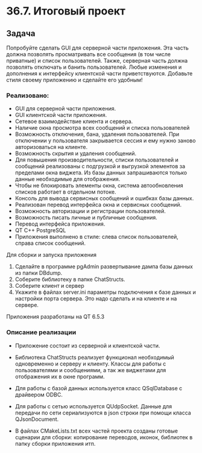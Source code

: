 # 36.7. Итоговый проект
## Задача
Попробуйте сделать GUI для серверной части приложения. Эта часть должна позволять просматривать все сообщения (в том числе приватные) и список пользователей. Также, серверная часть должна позволять отключать и банить пользователей. Любые изменения и дополнения к интерфейсу клиентской части приветствуются. Добавьте стиля своему приложению и сделайте его удобным!

### Реализовано:
 - GUI для серверной части приложения.
 - GUI клиентской части приложения. 
 - Сетевое взаимодействие клиента и сервера.
 - Наличие окна просмотра всех сообщений и списка пользователей
 - Возможность отключения, бана, удаления пользователей. При отключении у пользователя закрывается сессия и ему нужно заново авторизоваться на клиенте.
 - Возможность скрытия и удаления сообщений.
 - Для повышения производительности, списки пользователей и сообщений реализованы с подгрузкой и выгрузкой элементов за пределами окна виджета. Из базы данных запрашиваются только данные необходимые для отображения.
 - Чтобы не блокировать элементы окна, система автообновления списков работает в отдельном потоке.
 - Консоль для вывода сервисных сообщений и ошибках базы данных.
 - Реализован перевод интерфейса окна и сервисных сообщений. 
 - Возможность авторизации и регистрации пользователей.
 - Возможность писать личные и публичные сообщения.
 - Перевод интерфейса приложения.
 - QT С++ PostgreSQL
 - Приложения выполнено в стиле: слева список пользователей, справа список сообщений.

Для сборки и запуска приложения
1. Сделайте в программе pgAdmin развертывание дампа базы данных из папки DBdump.
2. Соберите библиотеку в папке ChatStructs.
3. Соберите клиент и сервер
4. Укажите в файлах server.ini параметры подключения к базе данных и настройки порта сервера. Это надо сделать и на клиенте и на сервере.

Приложения разработаны на QT 6.5.3

### Описание реализации
 - Приложение состоит из серверной и клиентской части. 

 - Библиотека ChatStructs реализует функционал необходимый одновременно и серверу и клиенту. Классы для работы с пользователями и сообщениями, а так же виджетами для отображения их в окне программ.

 - Для работы с базой данных используется класс QSqlDatabase c драйвером ODBC.

 - Для работы с сетью используется QUdpSocket. Данные для передачи по сети сериализуются в json строки при помощи класса QJsonDocument.

 - В файлах CMakeLists.txt всех частей проекта созданы готовые сценарии для сборки: копирование переводов, иконок, библиотек в папку сборки приложения итп.
